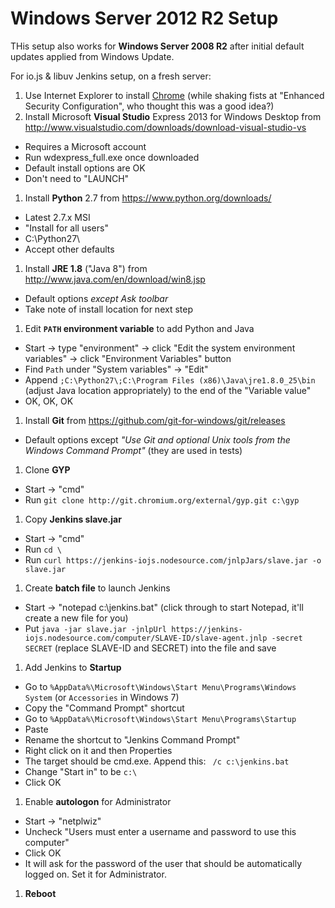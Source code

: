# Windows Server 2012 R2 Setup

THis setup also works for **Windows Server 2008 R2** after initial default updates applied from Windows Update.

For io.js & libuv Jenkins setup, on a fresh server:

1. Use Internet Explorer to install [Chrome](http://google.com/chrome) (while shaking fists at "Enhanced Security Configuration", who thought this was a good idea?)
1. Install Microsoft **Visual Studio** Express 2013 for Windows Desktop from http://www.visualstudio.com/downloads/download-visual-studio-vs
  - Requires a Microsoft account
  - Run wdexpress_full.exe once downloaded
  - Default install options are OK
  - Don't need to "LAUNCH"
1. Install **Python** 2.7 from https://www.python.org/downloads/
  - Latest 2.7.x MSI
  - "Install for all users"
  - C:\Python27\
  - Accept other defaults
1. Install **JRE 1.8** ("Java 8") from http://www.java.com/en/download/win8.jsp
  - Default options _except Ask toolbar_
  - Take note of install location for next step
1. Edit **`PATH` environment variable** to add Python and Java
  - Start -> type "environment" -> click "Edit the system environment variables" -> click "Environment Variables" button
  - Find `Path` under "System variables" -> "Edit"
  - Append `;C:\Python27\;C:\Program Files (x86)\Java\jre1.8.0_25\bin` (adjust Java location appropriately) to the end of the "Variable value"
  - OK, OK, OK
1. Install **Git** from https://github.com/git-for-windows/git/releases
  - Default options except _"Use Git and optional Unix tools from the Windows Command Prompt"_ (they are used in tests)
1. Clone **GYP**
  - Start -> "cmd"
  - Run `git clone http://git.chromium.org/external/gyp.git c:\gyp`
1. Copy **Jenkins slave.jar**
  - Start -> "cmd"
  - Run `cd \`
  - Run `curl https://jenkins-iojs.nodesource.com/jnlpJars/slave.jar -o slave.jar`
1. Create **batch file** to launch Jenkins
  - Start -> "notepad c:\jenkins.bat" (click through to start Notepad, it'll create a new file for you)
  - Put `java -jar slave.jar -jnlpUrl https://jenkins-iojs.nodesource.com/computer/SLAVE-ID/slave-agent.jnlp -secret SECRET` (replace SLAVE-ID and SECRET) into the file and save
1. Add Jenkins to **Startup**
  - Go to `%AppData%\Microsoft\Windows\Start Menu\Programs\Windows System` (or `Accessories` in Windows 7)
  - Copy the "Command Prompt" shortcut
  - Go to `%AppData%\Microsoft\Windows\Start Menu\Programs\Startup`
  - Paste
  - Rename the shortcut to "Jenkins Command Prompt"
  - Right click on it and then Properties
  - The target should be cmd.exe. Append this: ` /c c:\jenkins.bat`
  - Change "Start in" to be `c:\`
  - Click OK
1. Enable **autologon** for Administrator
  - Start -> "netplwiz"
  - Uncheck "Users must enter a username and password to use this computer"
  - Click OK
  - It will ask for the password of the user that should be automatically logged on. Set it for Administrator.
1. **Reboot**
